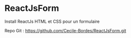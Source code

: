 # ReactJsForm
Install ReactJs HTML et CSS pour un formulaire


Repo Git : https://github.com/Cecile-Bordes/ReactJsForm.git
